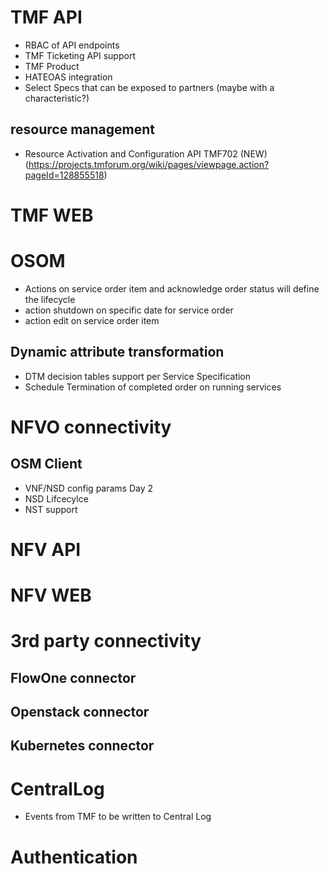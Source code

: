# TMF API

- RBAC of API endpoints
- TMF Ticketing API support
- TMF Product
- HATEOAS integration
- Select Specs that can be exposed to partners (maybe with a characteristic?)

## resource management

- Resource Activation and Configuration API TMF702 (NEW) (https://projects.tmforum.org/wiki/pages/viewpage.action?pageId=128855518)

# TMF WEB


# OSOM

- Actions on service order item and acknowledge order status will define the lifecycle
- action shutdown on specific date for service order
- action edit on service order item

## Dynamic attribute transformation

- DTM decision tables support per Service Specification
- Schedule Termination of completed order on running services



# NFVO connectivity

## OSM Client

- VNF/NSD config params Day 2
- NSD Lifcecylce
- NST support

# NFV API


# NFV WEB


# 3rd party connectivity

## FlowOne connector


## Openstack connector


## Kubernetes connector


# CentralLog

- Events from TMF to be written to Central Log

# Authentication

